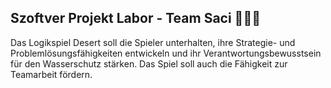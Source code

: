 ## Szoftver Projekt Labor - Team Saci 💙💚💛

Das Logikspiel Desert soll die Spieler unterhalten, ihre Strategie- und Problemlösungsfähigkeiten entwickeln und ihr Verantwortungsbewusstsein für den Wasserschutz stärken. Das Spiel soll auch die Fähigkeit zur Teamarbeit fördern.
